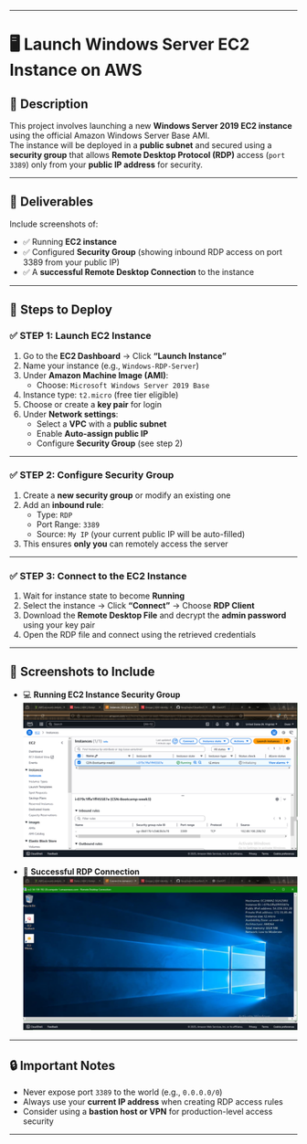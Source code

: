 
---

# 🖥️ Launch Windows Server EC2 Instance on AWS

## 📝 Description

This project involves launching a new **Windows Server 2019 EC2 instance** using the official Amazon Windows Server Base AMI.  
The instance will be deployed in a **public subnet** and secured using a **security group** that allows **Remote Desktop Protocol (RDP)** access (`port 3389`) only from your **public IP address** for security.

---

## 🎯 Deliverables

Include screenshots of:

- ✅ Running **EC2 instance**
- ✅ Configured **Security Group** (showing inbound RDP access on port 3389 from your public IP)
- ✅ A **successful Remote Desktop Connection** to the instance

---

## 🚀 Steps to Deploy

### ✅ STEP 1: Launch EC2 Instance

1. Go to the **EC2 Dashboard** → Click **“Launch Instance”**
2. Name your instance (e.g., `Windows-RDP-Server`)
3. Under **Amazon Machine Image (AMI)**:
   - Choose: `Microsoft Windows Server 2019 Base`
4. Instance type: `t2.micro` (free tier eligible)
5. Choose or create a **key pair** for login
6. Under **Network settings**:
   - Select a **VPC** with a **public subnet**
   - Enable **Auto-assign public IP**
   - Configure **Security Group** (see step 2)

---

### ✅ STEP 2: Configure Security Group

1. Create a **new security group** or modify an existing one
2. Add an **inbound rule**:
   - Type: `RDP`
   - Port Range: `3389`
   - Source: `My IP` (your current public IP will be auto-filled)
3. This ensures **only you** can remotely access the server

---

### ✅ STEP 3: Connect to the EC2 Instance

1. Wait for instance state to become **Running**
2. Select the instance → Click **“Connect”** → Choose **RDP Client**
3. Download the **Remote Desktop File** and decrypt the **admin password** using your key pair
4. Open the RDP file and connect using the retrieved credentials

---

## 📸 Screenshots to Include

- 💻 **Running EC2 Instance Security Group**   
  ![EC2 Running](windows%20server%20ec2.png)

- 🔌 **Successful RDP Connection**   
  ![RDP Success](successful%20RDP.png)

---

## 🔒 Important Notes

- Never expose port `3389` to the world (e.g., `0.0.0.0/0`)
- Always use your **current IP address** when creating RDP access rules
- Consider using a **bastion host or VPN** for production-level access security

---
